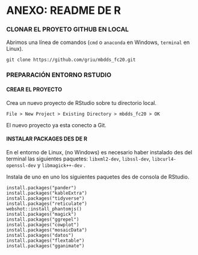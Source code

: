 
# ANEXO: README DE R

### CLONAR EL PROYETO GITHUB EN LOCAL

Abrimos una línea de comandos (`cmd` o `anaconda` en Windows, `terminal` en Linux).

```
git clone https://github.com/griu/mbdds_fc20.git
```

### PREPARACIÓN ENTORNO RSTUDIO

#### CREAR EL PROYECTO

Crea un nuevo proyecto de RStudio sobre tu directorio local. 

`File > New Project > Existing Directory > mbdds_fc20 > OK`

El nuevo proyecto ya esta conecto a Git.

#### INSTALAR PACKAGES DES DE R

En el entorno de Linux, (no Windows) es necesario haber instalado des del terminal las siguientes paquetes: `libxml2-dev`, `libssl-dev`, `libcurl4-openssl-dev` y `libmagick++-dev` .

Instala de uno en uno los siguientes paquetes des de consola de RStudio.

```
install.packages("pander")
install.packages("kableExtra")
install.packages("tidyverse")
install.packages("reticulate")
webshot::install_phantomjs()
install.packages("magick")
install.packages("ggrepel")
install.packages("cowplot")
install.packages("mosaicData")
install.packages("datos")
install.packages("flextable")
install.packages("gganimate")
```

